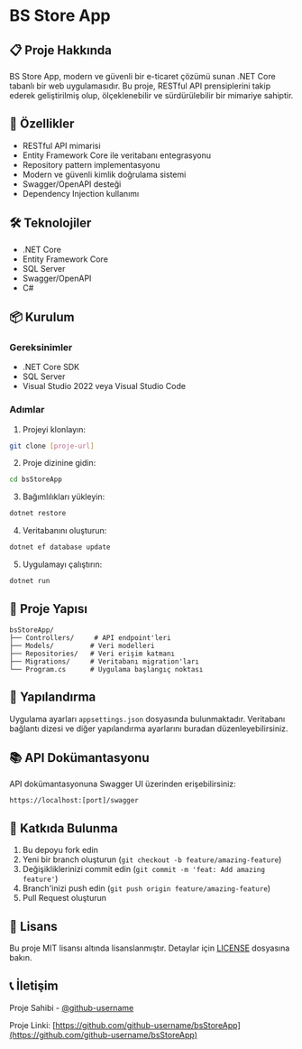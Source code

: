 # BS Store App

## 📋 Proje Hakkında
BS Store App, modern ve güvenli bir e-ticaret çözümü sunan .NET Core tabanlı bir web uygulamasıdır. Bu proje, RESTful API prensiplerini takip ederek geliştirilmiş olup, ölçeklenebilir ve sürdürülebilir bir mimariye sahiptir.

## 🚀 Özellikler
- RESTful API mimarisi
- Entity Framework Core ile veritabanı entegrasyonu
- Repository pattern implementasyonu
- Modern ve güvenli kimlik doğrulama sistemi
- Swagger/OpenAPI desteği
- Dependency Injection kullanımı

## 🛠️ Teknolojiler
- .NET Core
- Entity Framework Core
- SQL Server
- Swagger/OpenAPI
- C#

## 📦 Kurulum

### Gereksinimler
- .NET Core SDK
- SQL Server
- Visual Studio 2022 veya Visual Studio Code

### Adımlar
1. Projeyi klonlayın:
```bash
git clone [proje-url]
```

2. Proje dizinine gidin:
```bash
cd bsStoreApp
```

3. Bağımlılıkları yükleyin:
```bash
dotnet restore
```

4. Veritabanını oluşturun:
```bash
dotnet ef database update
```

5. Uygulamayı çalıştırın:
```bash
dotnet run
```

## 📁 Proje Yapısı
```
bsStoreApp/
├── Controllers/     # API endpoint'leri
├── Models/         # Veri modelleri
├── Repositories/   # Veri erişim katmanı
├── Migrations/     # Veritabanı migration'ları
└── Program.cs      # Uygulama başlangıç noktası
```

## 🔧 Yapılandırma
Uygulama ayarları `appsettings.json` dosyasında bulunmaktadır. Veritabanı bağlantı dizesi ve diğer yapılandırma ayarlarını buradan düzenleyebilirsiniz.

## 📚 API Dokümantasyonu
API dokümantasyonuna Swagger UI üzerinden erişebilirsiniz:
```
https://localhost:[port]/swagger
```

## 🤝 Katkıda Bulunma
1. Bu depoyu fork edin
2. Yeni bir branch oluşturun (`git checkout -b feature/amazing-feature`)
3. Değişikliklerinizi commit edin (`git commit -m 'feat: Add amazing feature'`)
4. Branch'inizi push edin (`git push origin feature/amazing-feature`)
5. Pull Request oluşturun

## 📝 Lisans
Bu proje MIT lisansı altında lisanslanmıştır. Detaylar için [LICENSE](LICENSE) dosyasına bakın.

## 📞 İletişim
Proje Sahibi - [@github-username](https://github.com/github-username)

Proje Linki: [https://github.com/github-username/bsStoreApp](https://github.com/github-username/bsStoreApp) 